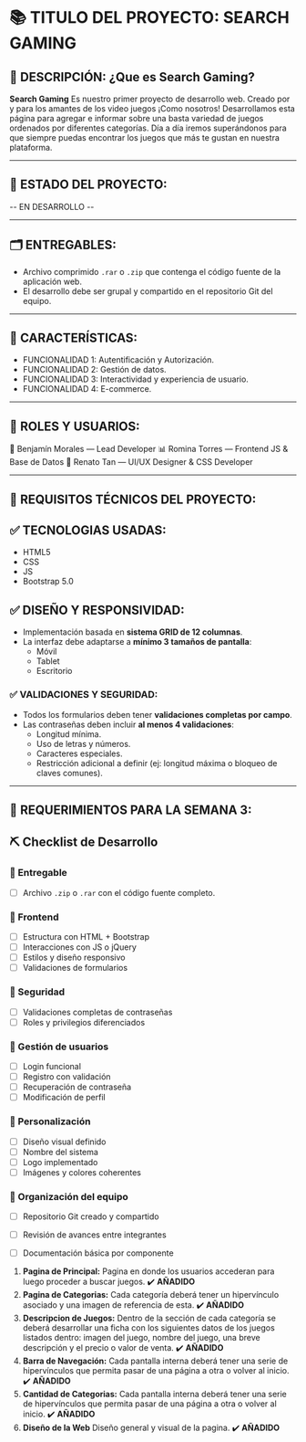

# 📚 TITULO DEL PROYECTO: SEARCH GAMING

## 🧠 DESCRIPCIÓN: ¿Que es Search Gaming?
**Search Gaming** Es nuestro primer proyecto de desarrollo web. Creado por y para los amantes de los video juegos ¡Como nosotros!
Desarrollamos esta página para agregar e informar sobre una basta variedad de juegos ordenados por diferentes categorías.
Día a día iremos superándonos para que siempre puedas encontrar los juegos que más te gustan en nuestra plataforma.

---------------------------------------------------------------------------------------------------------------------------------------

## 🤝 ESTADO DEL PROYECTO:

 -- EN DESARROLLO -- 

---------------------------------------------------------------------------------------------------------------------------------------

 ## 🗂️ ENTREGABLES:

- Archivo comprimido `.rar` o `.zip` que contenga el código fuente de la aplicación web.
- El desarrollo debe ser grupal y compartido en el repositorio Git del equipo.

---------------------------------------------------------------------------------------------------------------------------------------

## 📝 CARACTERÍSTICAS: 

- FUNCIONALIDAD 1: Autentificación y Autorización.
- FUNCIONALIDAD 2: Gestión de datos.
- FUNCIONALIDAD 3: Interactividad y experiencia de usuario.
- FUNCIONALIDAD 4: E-commerce.

---------------------------------------------------------------------------------------------------------------------------------------

## 👥 ROLES Y USUARIOS:


🔧 Benjamín Morales — Lead Developer
📊 Romina Torres — Frontend JS & Base de Datos
🎨 Renato Tan — UI/UX Designer & CSS Developer

---------------------------------------------------------------------------------------------------------------------------------------


## 🧱 REQUISITOS TÉCNICOS DEL PROYECTO:

## ✅ TECNOLOGIAS USADAS:

- HTML5
- CSS
- JS
- Bootstrap 5.0 

## ✅ DISEÑO Y RESPONSIVIDAD:

- Implementación basada en **sistema GRID de 12 columnas**.
- La interfaz debe adaptarse a **mínimo 3 tamaños de pantalla**:
  - Móvil
  - Tablet
  - Escritorio

### ✅ VALIDACIONES Y SEGURIDAD: 

- Todos los formularios deben tener **validaciones completas por campo**.
- Las contraseñas deben incluir **al menos 4 validaciones**:
  - Longitud mínima.
  - Uso de letras y números.
  - Caracteres especiales.
  - Restricción adicional a definir (ej: longitud máxima o bloqueo de claves comunes).


---------------------------------------------------------------------------------------------------------------------------------------

## 🧱 REQUERIMIENTOS PARA LA SEMANA 3: 

## ⛏️ Checklist de Desarrollo

### 📁 Entregable
- [ ] Archivo `.zip` o `.rar` con el código fuente completo.

### 🧱 Frontend
- [ ] Estructura con HTML + Bootstrap
- [ ] Interacciones con JS o jQuery
- [ ] Estilos y diseño responsivo 
- [ ] Validaciones de formularios 

### 🔐 Seguridad
- [ ] Validaciones completas de contraseñas
- [ ] Roles y privilegios diferenciados

### 👤 Gestión de usuarios
- [ ] Login funcional
- [ ] Registro con validación
- [ ] Recuperación de contraseña
- [ ] Modificación de perfil

### 🎨 Personalización
- [ ] Diseño visual definido
- [ ] Nombre del sistema
- [ ] Logo implementado
- [ ] Imágenes y colores coherentes

### 🤝 Organización del equipo
- [ ] Repositorio Git creado y compartido
- [ ] Revisión de avances entre integrantes
- [ ] Documentación básica por componente


1. **Pagina de Principal:** Pagina en donde los usuarios accederan para luego proceder a buscar juegos. ✔️ **AÑADIDO**
2. **Pagina de Categorias:** Cada categoría deberá tener un hipervínculo asociado y una imagen de referencia de esta. ✔️ **AÑADIDO**
3. **Descripcion de Juegos:** Dentro de la sección de cada categoría se deberá desarrollar una ficha con los siguientes datos de los juegos listados dentro: imagen del juego, nombre del juego, una breve descripción y el precio o valor de venta. ✔️ **AÑADIDO**
4. **Barra de Navegación:** Cada pantalla interna deberá tener una serie de hipervínculos que permita pasar de una página a otra o volver al inicio. ✔️ **AÑADIDO**
5. **Cantidad de Categorias:** Cada pantalla interna deberá tener una serie de hipervínculos que permita pasar de una página a otra o volver al inicio. ✔️ **AÑADIDO**
6. **Diseño de la Web** Diseño general y visual de la pagina. ✔️ **AÑADIDO**